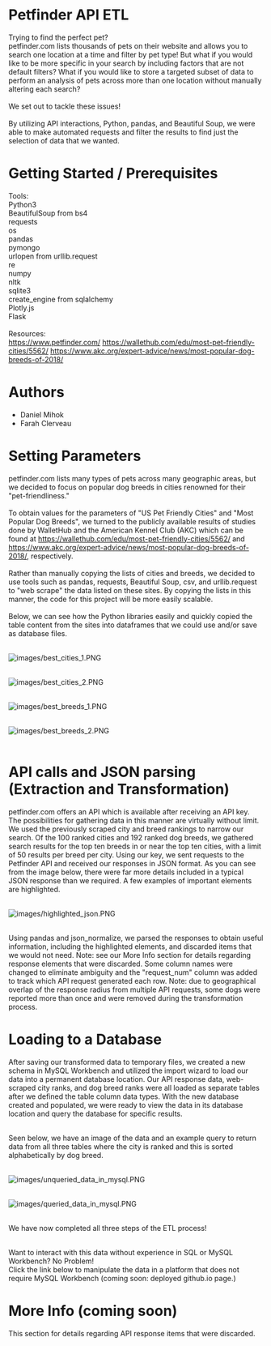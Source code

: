 # Petfinder API ETL

Trying to find the perfect pet?\
petfinder.com lists thousands of pets on their website and allows you to search one location at a time and filter by pet type!  But what if you would like to be more specific in your search by including factors that are not default filters?  What if you would like to store a targeted subset of data to perform an analysis of pets across more than one location without manually altering each search?<br></br>
We set out to tackle these issues!<br></br>
By utilizing API interactions, Python, pandas, and Beautiful Soup, we were able to make automated requests and filter the results to find just the selection of data that we wanted.

# Getting Started / Prerequisites

Tools:\
Python3\
BeautifulSoup from bs4\
requests\
os\
pandas\
pymongo\
urlopen from urllib.request\
re\
numpy\
nltk\
sqlite3\
create_engine from sqlalchemy\
Plotly.js\
Flask\
\
Resources:\
https://www.petfinder.com/
https://wallethub.com/edu/most-pet-friendly-cities/5562/
https://www.akc.org/expert-advice/news/most-popular-dog-breeds-of-2018/

# Authors

* Daniel Mihok
* Farah Clerveau

# Setting Parameters

petfinder.com lists many types of pets across many geographic areas, but we decided to focus on popular dog breeds in cities renowned for their "pet-friendliness."<br></br>
To obtain values for the parameters of "US Pet Friendly Cities" and "Most Popular Dog Breeds", we turned to the publicly available results of studies done by WalletHub and the American Kennel Club (AKC) which can be found at https://wallethub.com/edu/most-pet-friendly-cities/5562/ and https://www.akc.org/expert-advice/news/most-popular-dog-breeds-of-2018/, respectively.<br></br>
Rather than manually copying the lists of cities and breeds, we decided to use tools such as pandas, requests, Beautiful Soup, csv, and urllib.request to "web scrape" the data listed on these sites.  By copying the lists in this manner, the code for this project will be more easily scalable.<br></br>
Below, we can see how the Python libraries easily and quickly copied the table content from the sites into dataframes that we could use and/or save as database files.<br></br>

![images/best_cities_1.PNG](images/best_cities_1.PNG)<br></br>

![images/best_cities_2.PNG](images/best_cities_2.PNG)<br></br>

![images/best_breeds_1.PNG](images/best_breeds_1.PNG)<br></br>

![images/best_breeds_2.PNG](images/best_breeds_2.PNG)<br></br>

# API calls and JSON parsing (Extraction and Transformation)

petfinder.com offers an API which is available after receiving an API key.  The possibilities for gathering data in this manner are virtually without limit.  We used the previously scraped city and breed rankings to narrow our search.  Of the 100 ranked cities and 192 ranked dog breeds, we gathered search results for the top ten breeds in or near the top ten cities, with a limit of 50 results per breed per city.  Using our key, we sent requests to the Petfinder API and received our responses in JSON format.  As you can see from the image below, there were far more details included in a typical JSON response than we required.  A few examples of important elements are highlighted.<br></br>

![images/highlighted_json.PNG](images/highlighted_json.PNG)<br></br>


Using pandas and json_normalize, we parsed the responses to obtain useful information, including the highlighted elements, and discarded items that we would not need.  Note: see our More Info section for details regarding response elements that were discarded.  Some column names were changed to eliminate ambiguity and the "request_num" column was added to track which API request generated each row.  Note: due to geographical overlap of the response radius from multiple API requests, some dogs were reported more than once and were removed during the transformation process.

# Loading to a Database

After saving our transformed data to temporary files, we created a new schema in MySQL Workbench and utilized the import wizard to load our data into a permanent database location.  Our API response data, web-scraped city ranks, and dog breed ranks were all loaded as separate tables after we defined the table column data types.  With the new database created and populated, we were ready to view the data in its database location and query the database for specific results.<br></br>

Seen below, we have an image of the data and an example query to return data from all three tables where the city is ranked and this is sorted alphabetically by dog breed.<br></br>

![images/unqueried_data_in_mysql.PNG](images/unqueried_data_in_mysql.PNG)<br></br>

![images/queried_data_in_mysql.PNG](images/queried_data_in_mysql.PNG)<br></br>

We have now completed all three steps of the ETL process!<br></br>

Want to interact with this data without experience in SQL or MySQL Workbench?  No Problem!\
Click the link below to manipulate the data in a platform that does not require MySQL Workbench
(coming soon: deployed github.io page.)

# More Info (coming soon)

This section for details regarding API response items that were discarded.